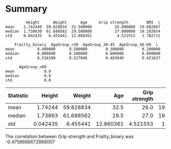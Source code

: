 # Summary
    
             Height      Weight      Age     Grip strength        BMI  \
    mean    1.742440  59.828834  32.500000          26.000000  19.682847   
    median  1.738630  61.688562  29.500000          27.000000  19.182654   
    std     0.042435   6.455441  12.860361           4.521553   1.782711   

        Frailty_binary  AgeGroup_<30  AgeGroup_30-45  AgeGroup_46-60  \  
    mean          0.400000      0.500000        0.300000        0.200000   
    median        0.000000      0.500000        0.000000        0.000000   
    std           0.516398      0.527046        0.483046        0.421637  

          AgeGroup_>60  
    mean             0.0  
    median           0.0  
    std              0.0 

| Statistic | Height   | Weight     | Age       | Grip strength | BMI       | Frailty_binary | AgeGroup_<30 | AgeGroup_30-45 | AgeGroup_46-60 | AgeGroup_>60 |
|-----------|---------:|-----------:|----------:|--------------:|----------:|---------------:|-------------:|----------------:|----------------:|--------------:|
| mean      | 1.74244 | 59.828834  | 32.5      | 26.0          | 19.682847 | 0.4            | 0.5          | 0.3            | 0.2            | 0.0           |
| median    | 1.73863 | 61.688562  | 29.5      | 27.0          | 19.182654 | 0.0            | 0.5          | 0.0            | 0.0            | 0.0           |
| std       | 0.042435| 6.455441   | 12.860361 | 4.521553      | 1.782711  | 0.516398       | 0.527046     | 0.483046       | 0.421637       | 0.0           |




The correlation between Grip strength and Frailty_binary was -0.4758668672668007
